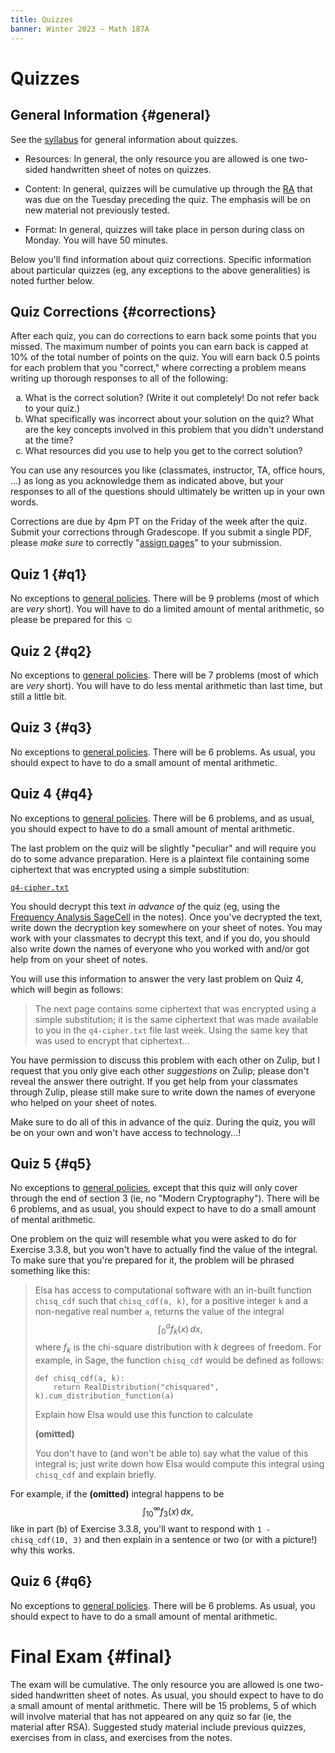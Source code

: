 ```yaml
---
title: Quizzes
banner: Winter 2023 — Math 187A
---
```


# Quizzes

## General Information {#general}

See the [syllabus](syllabus#quizzes) for general information about quizzes. 

* Resources: In general, the only resource you are allowed is one two-sided handwritten sheet of notes on quizzes. 

* Content: In general, quizzes will be cumulative up through the [RA](read) that was due on the Tuesday preceding the quiz. The emphasis will be on new material not previously tested. 

* Format: In general, quizzes will take place in person during class on Monday. You will have 50 minutes. 

Below you'll find information about quiz corrections. Specific information about particular quizzes (eg, any exceptions to the above generalities) is noted further below.  

## Quiz Corrections {#corrections}

After each quiz, you can do corrections to earn back some points that you missed. The maximum number of points you can earn back is capped at 10% of the total number of points on the quiz. You will earn back 0.5 points for each problem that you "correct," where correcting a problem means writing up thorough responses to all of the following: 

<ol style="list-style-type:lower-alpha">
<li>What is the correct solution? (Write it out completely! Do not refer back to your quiz.)</li>
<li>What specifically was incorrect about your solution on the quiz? What are the key concepts involved in this problem that you didn't understand at the time?</li>
<li>What resources did you use to help you get to the correct solution?</li>
</ol>

You can use any resources you like (classmates, instructor, TA, office hours, ...) as long as you acknowledge them as indicated above, but your responses to all of the questions should ultimately be written up in your own words. 

Corrections are due by 4pm PT on the Friday of the week after the quiz. Submit your corrections through Gradescope. If you submit a single PDF, please *make sure* to correctly "[assign pages](https://help.gradescope.com/article/ccbpppziu9-student-submit-work)" to your submission.

## Quiz 1 {#q1}

No exceptions to [general policies](#general). There will be 9 problems (most of which are *very* short). You will have to do a limited amount of mental arithmetic, so please be prepared for this ☺

## Quiz 2 {#q2}

No exceptions to [general policies](#general). There will be 7 problems (most of which are *very* short). You will have to do less mental arithmetic than last time, but still a little bit.

## Quiz 3 {#q3}

No exceptions to [general policies](#general). There will be 6 problems. As usual, you should expect to have to do a small amount of mental arithmetic.

## Quiz 4 {#q4}

No exceptions to [general policies](#general). There will be 6 problems, and as usual, you should expect to have to do a small amount of mental arithmetic. 

The last problem on the quiz will be slightly "peculiar" and will require you do to some advance preparation. Here is a plaintext file containing some ciphertext that was encrypted using a simple substitution: 

[`q4-cipher.txt`](q4-cipher.txt)

You should decrypt this text *in advance of* the quiz (eg, using the [Frequency Analysis SageCell](/assets/crypt/#sagecell-frequency-analysis) in the notes). Once you've decrypted the text, write down the decryption key somewhere on your sheet of notes. You may work with your classmates to decrypt this text, and if you do, you should also write down the names of everyone who you worked with and/or got help from on your sheet of notes. 

You will use this information to answer the very last problem on Quiz 4, which will begin as follows:
    
> The next page contains some ciphertext that was encrypted using a simple substitution; it is the same ciphertext that was made available to you in the `q4-cipher.txt` file last week. Using the same key that was used to encrypt that ciphertext...

You have permission to discuss this problem with each other on Zulip, but I request that you only give each other *suggestions* on Zulip; please don't reveal the answer there outright. If you get help from your classmates through Zulip, please still make sure to write down the names of everyone who helped on your sheet of notes. 

Make sure to do all of this in advance of the quiz. During the quiz, you will be on your own and won't have access to technology...!

## Quiz 5 {#q5}

No exceptions to [general policies](#general), except that this quiz will only cover through the end of section 3 (ie, no "Modern Cryptography"). There will be 6 problems, and as usual, you should expect to have to do a small amount of mental arithmetic. 

One problem on the quiz will resemble what you were asked to do for Exercise 3.3.8, but you won't have to actually find the value of the integral. To make sure that you're prepared for it, the problem will be phrased something like this: 

> Elsa has access to computational software with an in-built function `chisq_cdf` such that `chisq_cdf(a, k)`, for a positive integer `k` and a non-negative real number `a`, returns the value of the integral
> $$ \int_0^a f_k(x)\, dx, $$
> where $f_k$ is the chi-square distribution with $k$ degrees of freedom. For example, in Sage, the function `chisq_cdf` would be defined as follows: 
> ```
> def chisq_cdf(a, k):
>     return RealDistribution("chisquared", k).cum_distribution_function(a)
> ```
> Explain how Elsa would use this function to calculate
> 
> **(omitted)**
> 
> You don't have to (and won't be able to) say what the value of this integral is; just write down how Elsa would compute this integral using `chisq_cdf` and explain briefly. 

For example, if the **(omitted)** integral happens to be
$$ \int_{10}^\infty f_3(x)\, dx, $$
like in part (b) of Exercise 3.3.8, you'll want to respond with `1 - chisq_cdf(10, 3)` and then explain in a sentence or two (or with a picture!) why this works. 

## Quiz 6 {#q6}

No exceptions to [general policies](#general). There will be 6 problems. As usual, you should expect to have to do a small amount of mental arithmetic.

# Final Exam {#final}

The exam will be cumulative. The only resource you are allowed is one two-sided handwritten sheet of notes. As usual, you should expect to have to do a small amount of mental arithmetic. There will be 15 problems, 5 of which will involve material that has not appeared on any quiz so far (ie, the material after RSA). Suggested study material include previous quizzes, exercises from in class, and exercises from the notes. 

